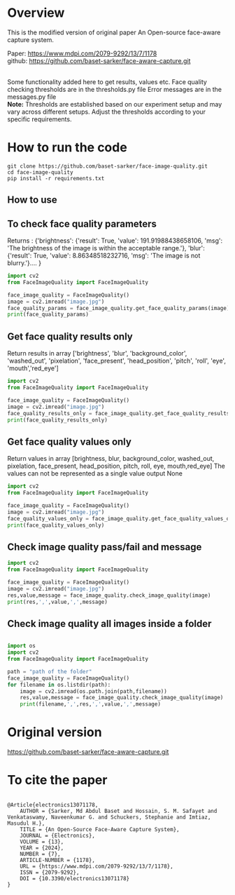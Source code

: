 # Overview
This is the modified version of original paper
An Open-source face-aware capture system. 

Paper: https://www.mdpi.com/2079-9292/13/7/1178 <br />
github: https://github.com/baset-sarker/face-aware-capture.git 

<br />
Some functionality added here to get results, values etc.
Face quality checking thresholds are in the thresholds.py file
Error messages are in the messages.py file
<br />
<b>Note:</b> Thresholds are established based on our experiment setup and may vary across different setups. Adjust the thresholds according to your specific requirements.


# How to run the code
```console
git clone https://github.com/baset-sarker/face-image-quality.git
cd face-image-quality
pip install -r requirements.txt
```

## How to use
## To check face quality parameters
Returns : {'brightness': {'result': True, 'value': 191.91988438658106, 'msg': 'The brightness of the image is within the acceptable range.'}, 'blur': {'result': True, 'value': 8.86348518232716, 'msg': 'The image is not blurry.'}.... }
```python
import cv2
from FaceImageQuality import FaceImageQuality

face_image_quality = FaceImageQuality()
image = cv2.imread("image.jpg")
face_quality_params = face_image_quality.get_face_quality_params(image)
print(face_quality_params)
``` 

## Get face quality results only
Return results in array
['brightness', 'blur', 'background_color', 'washed_out', 'pixelation', 'face_present', 'head_position', 'pitch', 'roll', 'eye', 'mouth','red_eye']
```python 
import cv2
from FaceImageQuality import FaceImageQuality

face_image_quality = FaceImageQuality()
image = cv2.imread("image.jpg")
face_quality_results_only = face_image_quality.get_face_quality_results_only(image)
print(face_quality_results_only)
```


## Get face quality values only
Return values in array
[brightness, blur, background_color, washed_out, pixelation, face_present, head_position, pitch, roll, eye, mouth,red_eye]
The values can not be represented as a single value output None

```python
import cv2
from FaceImageQuality import FaceImageQuality

face_image_quality = FaceImageQuality()
image = cv2.imread("image.jpg")
face_quality_values_only = face_image_quality.get_face_quality_values_only(image)
print(face_quality_values_only)
```


## Check image quality pass/fail and message
```python
import cv2
from FaceImageQuality import FaceImageQuality

face_image_quality = FaceImageQuality()
image = cv2.imread("image.jpg")
res,value,message = face_image_quality.check_image_quality(image)
print(res,',',value,',',message)

```


## Check image quality all images inside a folder
```python

import os
import cv2
from FaceImageQuality import FaceImageQuality

path = "path of the folder"
face_image_quality = FaceImageQuality()
for filename in os.listdir(path):
    image = cv2.imread(os.path.join(path,filename))
    res,value,message = face_image_quality.check_image_quality(image)
    print(filename,',',res,',',value,',',message)
```

# Original version
https://github.com/baset-sarker/face-aware-capture.git

# To cite the paper
```console

@Article{electronics13071178,
    AUTHOR = {Sarker, Md Abdul Baset and Hossain, S. M. Safayet and Venkataswamy, Naveenkumar G. and Schuckers, Stephanie and Imtiaz, Masudul H.},
    TITLE = {An Open-Source Face-Aware Capture System},
    JOURNAL = {Electronics},
    VOLUME = {13},
    YEAR = {2024},
    NUMBER = {7},
    ARTICLE-NUMBER = {1178},
    URL = {https://www.mdpi.com/2079-9292/13/7/1178},
    ISSN = {2079-9292},
    DOI = {10.3390/electronics13071178}
}
```






